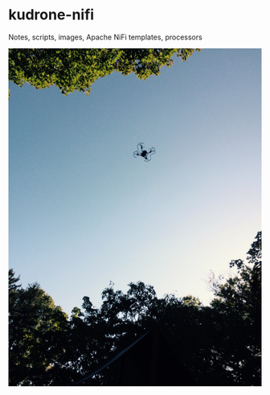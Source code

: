 # kudrone-nifi
Notes, scripts, images, Apache NiFi templates, processors

![Drone Flighing](kudroneinflight.jpg)

